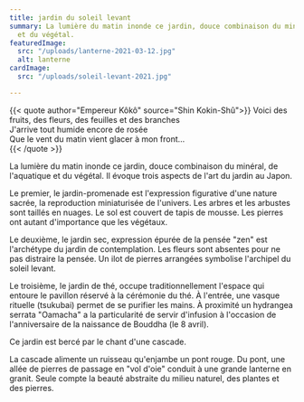 ```yaml
---
title: jardin du soleil levant
summary: La lumière du matin inonde ce jardin, douce combinaison du minéral, de l'aquatique
  et du végétal.
featuredImage:
  src: "/uploads/lanterne-2021-03-12.jpg"
  alt: lanterne
cardImage:
  src: "/uploads/soleil-levant-2021.jpg"

---
```

{{< quote author="Empereur Kôkô" source="Shin Kokin-Shû">}}
Voici des fruits, des fleurs, des feuilles et des branches<br/>
J'arrive tout humide encore de rosée<br/>
Que le vent du matin vient glacer à mon front...<br/>
{{< /quote >}}

La lumière du matin inonde ce jardin, douce combinaison du minéral, de l'aquatique et du végétal.
Il évoque trois aspects de l'art du jardin au Japon.

Le premier, le jardin-promenade est l'expression figurative d'une nature sacrée, la reproduction miniaturisée de l'univers. Les arbres et les arbustes sont taillés en nuages. Le sol est couvert de tapis de mousse. Les pierres ont autant d'importance que les végétaux.

Le deuxième, le jardin sec, expression épurée de la pensée "zen" est l'archétype du jardin de contemplation. Les fleurs sont absentes pour ne pas distraire la pensée. Un ilot de pierres arrangées symbolise l'archipel du soleil levant.

Le troisième, le jardin de thé, occupe traditionnellement l'espace qui entoure le pavillon réservé à la cérémonie du thé. À l'entrée, une vasque rituelle (tsukubai) permet de se purifier les mains. À proximité un hydrangea serrata "Oamacha" a la particularité de servir d'infusion à l'occasion de l'anniversaire de la naissance de Bouddha (le 8 avril).

Ce jardin est bercé par le chant d'une cascade.

La cascade alimente un ruisseau qu'enjambe un pont rouge. Du pont, une allée de pierres de passage en "vol d'oie" conduit à une grande lanterne en granit.
Seule compte la beauté abstraite du milieu naturel, des plantes et des pierres.